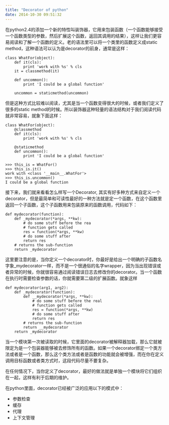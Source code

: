 ```yaml
---
title: "Decorator of python"
date: 2014-10-30 09:51:32
---
```


在python2.4的添加一个新的特性叫装饰器，它用来包装函数（一个函数能够接受一个函数类型的参数，然后扩展这个函数，返回其调用的结果），这样让我们更容易阅读和了解一个函数的定义。老的语法里可以将一个类里的函数定义成static method，这种语法可以认为是decorator的前身，通常是这样：

	class WhatFor(object):
		def it(cls):
		    print 'work with %s' % cls
		it = classmethod(it)
		
		def uncommon():
		    print 'I could be a global function'
		
		uncommon = staticmethod(uncommon)

但是这种方式比较难以阅读，尤其是当一个函数变得很大的时候，或者我们定义了很多的static method的时候。所以装饰器这种轻量的语法结构对于我们阅读代码就非常容易，就象下面这样：

	
	class WhatFor(object):
		@classmethod
		def it(cls):
			print 'work with %s' % cls

		@staticmethod
    	def uncommon():
            print 'I could be a global function'

	>>> this_is = WhatFor()
	>>> this_is.it()
	work with <class '__main__.WhatFor'>
	>>> this_is.uncommon()
	I could be a global function


接下来，我们就来看看怎么样写一个Decorator, 其实有好多种方式来自定义一个decorator，但是最简单和可读性最好的一种方法就是定一个函数，在这个函数里返回一个子函数，这个子函数用来包装原来的函数调用，代码如下：

	def mydecorator(function):
		def _mydecorator(*args, **kw):
	     	# do some stuff before the rea
	     	# function gets called 
	        res = function(*args, **kw)
	     	# do some stuff after
	        return res
	 	# returns the sub-function
 		return _mydecorator


这里要注意的是，当你定义一个decorator时，你最好是给出一个明确的子函数名字象_mydecorator一样，而不是一个很通俗的名字wrapper，因为当出现错误或者异常的时候，你就很容易通过阅读错误日志去修改你的decorator。当一个函数在执行时需要检查参数的话，你就需要第二级的扩展函数。就象这样

	def mydecorator(arg1, arg2):
	    def _mydecorator(function):
	        def __mydecorator(*args, **kw):
	            # do some stuff before the real
	            # function gets called 
	            res = function(*args, **kw)
	            # do some stuff after
	            return res
	        # returns the sub-function
	        return __mydecorator
	    return _mydecorator


当一个模块第一次被读取的时候，它里面的decorator被解释器加载，那么它就被限定为是一个包装器能够被去修饰所有的函数。如果一个decorator绑定一个类方法或者是一个函数，那么这个类方法或者是函数的功能就会被增强，而在你在定义调用目标函数或者类方式时，这段代码尽量不要复杂。

在任何情况下，当你定义了decorator，最好的做法就是单独一个模块将它们组织在一起，这样有利于后期的维护。

在python里面，decorator已经被广泛的应用以下的模式中：

- 参数检查
- 缓存
- 代理
- 上下文管理

